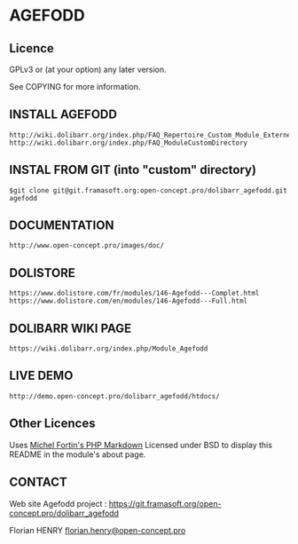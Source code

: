 AGEFODD
=========


Licence
-------

GPLv3 or (at your option) any later version.

See COPYING for more information.


INSTALL AGEFODD
----------------------

	http://wiki.dolibarr.org/index.php/FAQ_Repertoire_Custom_Module_Externe
	http://wiki.dolibarr.org/index.php/FAQ_ModuleCustomDirectory


INSTAL FROM GIT (into "custom" directory)
---------------

	$git clone git@git.framasoft.org:open-concept.pro/dolibarr_agefodd.git agefodd

DOCUMENTATION
---------------

	http://www.open-concept.pro/images/doc/
	

DOLISTORE
---------------

	https://www.dolistore.com/fr/modules/146-Agefodd---Complet.html
	https://www.dolistore.com/en/modules/146-Agefodd---Full.html


DOLIBARR WIKI PAGE
---------------

	https://wiki.dolibarr.org/index.php/Module_Agefodd
	

LIVE DEMO
---------------

	http://demo.open-concept.pro/dolibarr_agefodd/htdocs/

Other Licences
--------------

Uses [Michel Fortin's PHP Markdown](http://michelf.ca/projets/php-markdown/) Licensed under BSD to display this README in the module's about page.


CONTACT
-----------------------
Web site Agefodd project : 
	https://git.framasoft.org/open-concept.pro/dolibarr_agefodd
	
Florian HENRY <florian.henry@open-concept.pro>